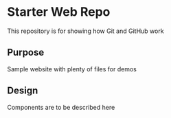 # Starter Web Repo

This repository is for showing how Git and GitHub work

## Purpose

Sample website with plenty of files for demos

## Design

Components are to be described here